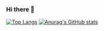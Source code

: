 ### Hi there 👋

[![Top Langs](https://github-readme-stats.vercel.app/api/top-langs/?username=Gyurkin&layout=compact)](https://github.com/anuraghazra/github-readme-stats)
[![Anurag's GitHub stats](https://github-readme-stats.vercel.app/api?username=Gyurkin)](https://github.com/anuraghazra/github-readme-stats)
